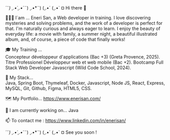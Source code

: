 *´¨) 
¸.•´¸.•*´¨) ¸.•*¨) 
(¸.•´ (¸.•` ¤  Hi there 👋

👩🏼‍🦰  I´am ...
         Eneri San, a Web developer in training.
        I love discovering mysteries and solving problems, and the work of a developer is perfect for that. I'm naturally curious and always eager to learn. I enjoy the beauty of everyday life: a movie with 
        family, a summer night, a beautiful illustrated album, and, of course, a piece of code that finally works!

🎓 My Training ...         
         Concepteur développeur d'applications (Bac +3) (Greta Provence, 2025).         
         Titre Professionel Développeur web et web mobile (Bac +2). Bootcamp Full Stack Web Developer Javascript (Wild Code School, 2024).

🧰 My Stack...    
         Java, Spring Boot, Thymeleaf, Docker, Javascript, Node JS, React, Express, MySQL, Git, Github, Figma, HTML5, CSS.

🗺️ My Portfolio...
         https://www.enerisan.com/      

🚀 I am currently working on...
         Java
        
📫 To contact me :
         https://www.linkedin.com/in/enerisan/

*´¨) 
¸.•´¸.•*´¨) ¸.•*¨) 
(¸.•´ (¸.•` ¤ See you soon !
                                                                                          

